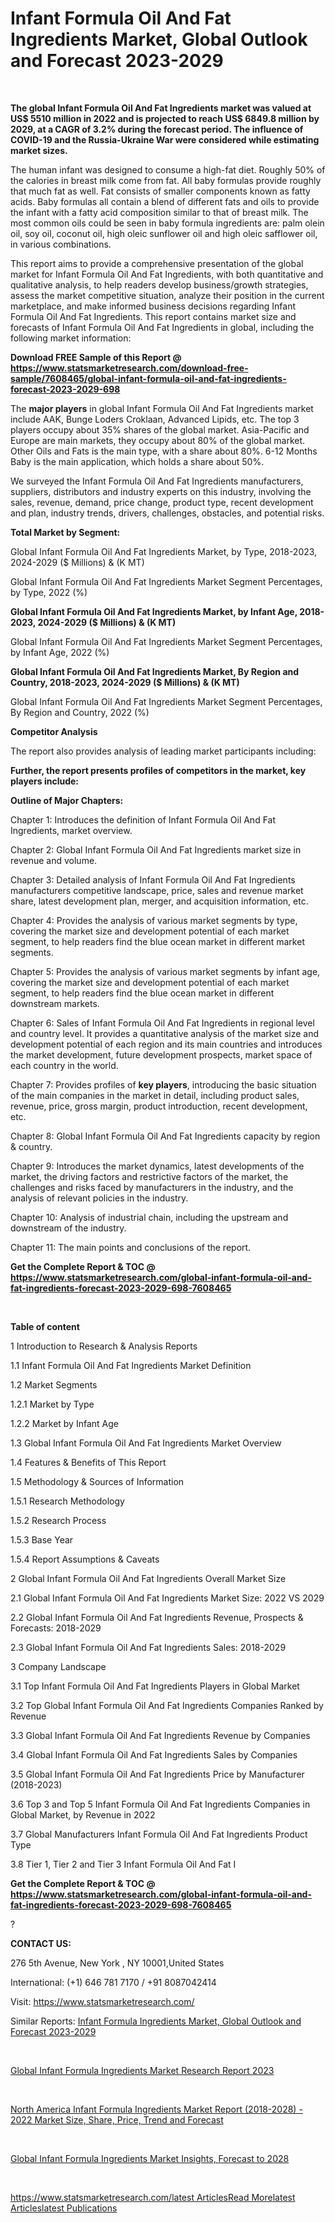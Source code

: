 <h1>Infant Formula Oil And Fat Ingredients Market, Global Outlook and Forecast 2023-2029</h1><br/><p><strong>The global Infant Formula Oil And Fat Ingredients market was valued at US$ 5510 million in 2022 and is projected to reach US$ 6849.8 million by 2029, at a <strong>CAGR</strong> of 3.2% during the forecast period. The influence of COVID-19 and the Russia-Ukraine War were considered while estimating market sizes.</strong></p>
 
 
 
 <p>The human infant was designed to consume a high-fat diet. Roughly 50% of the calories in breast milk come from fat. All baby formulas provide roughly that much fat as well. Fat consists of smaller components known as fatty acids. Baby formulas all contain a blend of different fats and oils to provide the infant with a fatty acid composition similar to that of breast milk. The most common oils could be seen in baby formula ingredients are: palm olein oil, soy oil, coconut oil, high oleic sunflower oil and high oleic safflower oil, in various combinations.</p>
 
 
 
 <p>This report aims to provide a comprehensive presentation of the global market for Infant Formula Oil And Fat Ingredients, with both quantitative and qualitative analysis, to help readers develop business/growth strategies, assess the market competitive situation, analyze their position in the current marketplace, and make informed business decisions regarding Infant Formula Oil And Fat Ingredients. This report contains market size and forecasts of Infant Formula Oil And Fat Ingredients in global, including the following market information:</p>
 
 
 
 <p><strong>Download FREE Sample of this Report @ <a href="https://www.statsmarketresearch.com/download-free-sample/7608465/global-infant-formula-oil-and-fat-ingredients-forecast-2023-2029-698">https://www.statsmarketresearch.com/download-free-sample/7608465/global-infant-formula-oil-and-fat-ingredients-forecast-2023-2029-698</a></strong></p>
 
 
 
 <p>The <strong>major players</strong> in global Infant Formula Oil And Fat Ingredients market include AAK, Bunge Loders Croklaan, Advanced Lipids, etc. The top 3 players occupy about 35% shares of the global market. Asia-Pacific and Europe are main markets, they occupy about 80% of the global market. Other Oils and Fats is the main type, with a share about 80%. 6-12 Months Baby is the main application, which holds a share about 50%.</p>
 
 
 
 <p>We surveyed the Infant Formula Oil And Fat Ingredients manufacturers, suppliers, distributors and industry experts on this industry, involving the sales, revenue, demand, price change, product type, recent development and plan, industry trends, drivers, challenges, obstacles, and potential risks.</p>
 
 
 
 <p><strong>Total Market by Segment:</strong></p>
 
 
 
 <p>Global Infant Formula Oil And Fat Ingredients Market, by Type, 2018-2023, 2024-2029 ($ Millions) & (K MT)</p>
 
 
 
 <p>Global Infant Formula Oil And Fat Ingredients Market Segment Percentages, by Type, 2022 (%)</p>
 
 
 
 <p><strong>Global Infant Formula Oil And Fat Ingredients Market, by Infant Age, 2018-2023, 2024-2029 ($ Millions) & (K MT)</strong></p>
 
 
 
 <p>Global Infant Formula Oil And Fat Ingredients Market Segment Percentages, by Infant Age, 2022 (%)</p>
 
 
 
 <p><strong>Global Infant Formula Oil And Fat Ingredients Market, By Region and Country, 2018-2023, 2024-2029 ($ Millions) & (K MT)</strong></p>
 
 
 
 <p>Global Infant Formula Oil And Fat Ingredients Market Segment Percentages, By Region and Country, 2022 (%)</p>
 
 
 
 <p><strong>Competitor Analysis</strong></p>
 
 
 
 <p>The report also provides analysis of leading market participants including:</p>
 
 
 
 <p><strong>Further, the report presents profiles of competitors in the market, <strong>key players</strong> include:</strong></p>
 
 
 
 <p><strong>Outline of Major Chapters:</strong></p>
 
 
 
 <p>Chapter 1: Introduces the definition of Infant Formula Oil And Fat Ingredients, market overview.</p>
 
 
 
 <p>Chapter 2: Global Infant Formula Oil And Fat Ingredients market size in revenue and volume.</p>
 
 
 
 <p>Chapter 3: Detailed analysis of Infant Formula Oil And Fat Ingredients manufacturers competitive landscape, price, sales and revenue market share, latest development plan, merger, and acquisition information, etc.</p>
 
 
 
 <p>Chapter 4: Provides the analysis of various market segments by type, covering the market size and development potential of each market segment, to help readers find the blue ocean market in different market segments.</p>
 
 
 
 <p>Chapter 5: Provides the analysis of various market segments by infant age, covering the market size and development potential of each market segment, to help readers find the blue ocean market in different downstream markets.</p>
 
 
 
 <p>Chapter 6: Sales of Infant Formula Oil And Fat Ingredients in regional level and country level. It provides a quantitative analysis of the market size and development potential of each region and its main countries and introduces the market development, future development prospects, market space of each country in the world.</p>
 
 
 
 <p>Chapter 7: Provides profiles of <strong>key players</strong>, introducing the basic situation of the main companies in the market in detail, including product sales, revenue, price, gross margin, product introduction, recent development, etc.</p>
 
 
 
 <p>Chapter 8: Global Infant Formula Oil And Fat Ingredients capacity by region & country.</p>
 
 
 
 <p>Chapter 9: Introduces the market dynamics, latest developments of the market, the driving factors and restrictive factors of the market, the challenges and risks faced by manufacturers in the industry, and the analysis of relevant policies in the industry.</p>
 
 
 
 <p>Chapter 10: Analysis of industrial chain, including the upstream and downstream of the industry.</p>
 
 
 
 <p>Chapter 11: The main points and conclusions of the report.</p>
 
 
 
 <div><b>Get the Complete Report & TOC @ <a href="https://www.statsmarketresearch.com/global-infant-formula-oil-and-fat-ingredients-forecast-2023-2029-698-7608465">https://www.statsmarketresearch.com/global-infant-formula-oil-and-fat-ingredients-forecast-2023-2029-698-7608465</a></b></div>
 
 
 
 <p><br />
 
 <b>Table of content</b></p>
 
 
 
 <p>1 Introduction to Research & Analysis Reports<br />
 
 1.1 Infant Formula Oil And Fat Ingredients Market Definition<br />
 
 1.2 Market Segments<br />
 
 1.2.1 Market by Type<br />
 
 1.2.2 Market by Infant Age<br />
 
 1.3 Global Infant Formula Oil And Fat Ingredients Market Overview<br />
 
 1.4 Features & Benefits of This Report<br />
 
 1.5 Methodology & Sources of Information<br />
 
 1.5.1 Research Methodology<br />
 
 1.5.2 Research Process<br />
 
 1.5.3 Base Year<br />
 
 1.5.4 Report Assumptions & Caveats<br />
 
 2 Global Infant Formula Oil And Fat Ingredients Overall Market Size<br />
 
 2.1 Global Infant Formula Oil And Fat Ingredients Market Size: 2022 VS 2029<br />
 
 2.2 Global Infant Formula Oil And Fat Ingredients Revenue, Prospects & Forecasts: 2018-2029<br />
 
 2.3 Global Infant Formula Oil And Fat Ingredients Sales: 2018-2029<br />
 
 3 Company Landscape<br />
 
 3.1 Top Infant Formula Oil And Fat Ingredients Players in Global Market<br />
 
 3.2 Top Global Infant Formula Oil And Fat Ingredients Companies Ranked by Revenue<br />
 
 3.3 Global Infant Formula Oil And Fat Ingredients Revenue by Companies<br />
 
 3.4 Global Infant Formula Oil And Fat Ingredients Sales by Companies<br />
 
 3.5 Global Infant Formula Oil And Fat Ingredients Price by Manufacturer (2018-2023)<br />
 
 3.6 Top 3 and Top 5 Infant Formula Oil And Fat Ingredients Companies in Global Market, by Revenue in 2022<br />
 
 3.7 Global Manufacturers Infant Formula Oil And Fat Ingredients Product Type<br />
 
 3.8 Tier 1, Tier 2 and Tier 3 Infant Formula Oil And Fat I</p>
 
 
 
 <div><b>Get the Complete Report & TOC @ <a href="https://www.statsmarketresearch.com/global-infant-formula-oil-and-fat-ingredients-forecast-2023-2029-698-7608465">https://www.statsmarketresearch.com/global-infant-formula-oil-and-fat-ingredients-forecast-2023-2029-698-7608465</a></b></div>
 
 
 
 <p>? </p>
 
 
 
 <p><b>CONTACT US:</b><br />
 
 276 5th Avenue, New York , NY 10001,United States<br />
 
 International: (+1) 646 781 7170 / +91 8087042414<br />
 
 Visit: <a href="https://www.statsmarketresearch.com/">https://www.statsmarketresearch.com/</a><br />
 
 Similar Reports: <a href="https://www.statsmarketresearch.com/global-infant-formula-oil-and-fat-ingredients-forecast-2023-2029-698-7608465">Infant Formula Ingredients Market, Global Outlook and Forecast 2023-2029</a><br />
 
 <br />
 
 <a href="https://www.statsmarketresearch.com/global-infant-formula-oil-and-fat-ingredients-forecast-2023-2029-698-7608465">Global Infant Formula Ingredients Market Research Report 2023</a><br />
 
 <br />
 
 <a href="https://www.statsmarketresearch.com/global-infant-formula-oil-and-fat-ingredients-forecast-2023-2029-698-7608465">North America Infant Formula Ingredients Market Report (2018-2028) - 2022 Market Size, Share, Price, Trend and Forecast</a><br />
 
 <br />
 
 <a href="https://www.statsmarketresearch.com/global-infant-formula-oil-and-fat-ingredients-forecast-2023-2029-698-7608465">Global Infant Formula Ingredients Market Insights, Forecast to 2028</a><br />
 
 <br />
 
 <a href="https://gyeongbokgung.com">https://www.statsmarketresearch.com/</a><a href="https://hallyeomaritime.com">latest Articles</a><a href="https://jingwansa.com">Read More</a><a href="https://nguoiviet.jp/">latest Articles</a><a href="https://www.intelmarketresearch.com/">latest Publications</a></p>